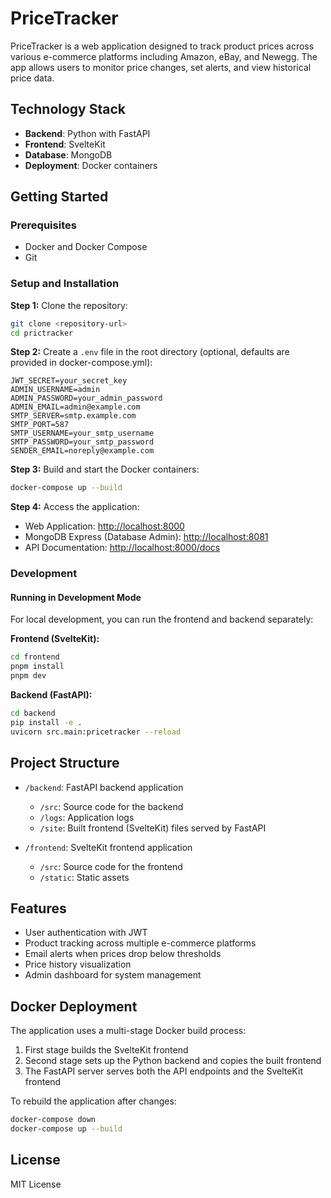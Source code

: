 # PriceTracker

PriceTracker is a web application designed to track product prices across various e-commerce platforms including Amazon, eBay, and Newegg. The app allows users to monitor price changes, set alerts, and view historical price data.

## Technology Stack

- **Backend**: Python with FastAPI
- **Frontend**: SvelteKit
- **Database**: MongoDB
- **Deployment**: Docker containers

## Getting Started

### Prerequisites

- Docker and Docker Compose
- Git

### Setup and Installation

**Step 1:** Clone the repository:

```bash
git clone <repository-url>
cd prictracker
```

**Step 2:** Create a `.env` file in the root directory (optional, defaults are provided in docker-compose.yml):

```env
JWT_SECRET=your_secret_key
ADMIN_USERNAME=admin
ADMIN_PASSWORD=your_admin_password
ADMIN_EMAIL=admin@example.com
SMTP_SERVER=smtp.example.com
SMTP_PORT=587
SMTP_USERNAME=your_smtp_username
SMTP_PASSWORD=your_smtp_password
SENDER_EMAIL=noreply@example.com
```

**Step 3:** Build and start the Docker containers:

```bash
docker-compose up --build
```

**Step 4:** Access the application:

- Web Application: [http://localhost:8000](http://localhost:8000)
- MongoDB Express (Database Admin): [http://localhost:8081](http://localhost:8081)
- API Documentation: [http://localhost:8000/docs](http://localhost:8000/docs)

### Development

#### Running in Development Mode

For local development, you can run the frontend and backend separately:

**Frontend (SvelteKit):**

```bash
cd frontend
pnpm install
pnpm dev
```

**Backend (FastAPI):**

```bash
cd backend
pip install -e .
uvicorn src.main:pricetracker --reload
```

## Project Structure

- `/backend`: FastAPI backend application
  - `/src`: Source code for the backend
  - `/logs`: Application logs
  - `/site`: Built frontend (SvelteKit) files served by FastAPI

- `/frontend`: SvelteKit frontend application
  - `/src`: Source code for the frontend
  - `/static`: Static assets

## Features

- User authentication with JWT
- Product tracking across multiple e-commerce platforms
- Email alerts when prices drop below thresholds
- Price history visualization
- Admin dashboard for system management

## Docker Deployment

The application uses a multi-stage Docker build process:

1. First stage builds the SvelteKit frontend
2. Second stage sets up the Python backend and copies the built frontend
3. The FastAPI server serves both the API endpoints and the SvelteKit frontend

To rebuild the application after changes:

```bash
docker-compose down
docker-compose up --build
```

## License

MIT License

